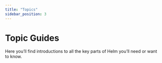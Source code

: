 ```yaml
---
title: "Topics"
sidebar_position: 3
---
```


# Topic Guides

Here you’ll find introductions to all the key parts of Helm you’ll need or want
to know.
